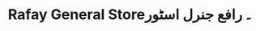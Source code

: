 ---
title: "Rafay General Store۔ رافع جنرل اسٹور"
url: /karachi/rafay-general-store-rf-jnrl-sttwr/
shop: general
---